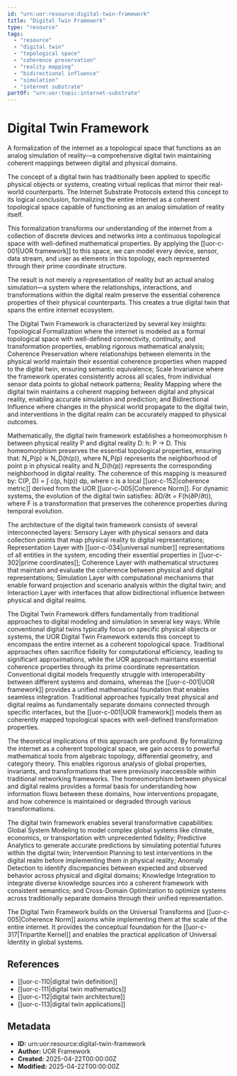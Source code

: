 ```yaml
---
id: "urn:uor:resource:digital-twin-framework"
title: "Digital Twin Framework"
type: "resource"
tags:
  - "resource"
  - "digital twin"
  - "topological space"
  - "coherence preservation"
  - "reality mapping"
  - "bidirectional influence"
  - "simulation"
  - "internet substrate"
partOf: "urn:uor:topic:internet-substrate"
---
```


# Digital Twin Framework

A formalization of the internet as a topological space that functions as an analog simulation of reality—a comprehensive digital twin maintaining coherent mappings between digital and physical domains.

The concept of a digital twin has traditionally been applied to specific physical objects or systems, creating virtual replicas that mirror their real-world counterparts. The Internet Substrate Protocols extend this concept to its logical conclusion, formalizing the entire internet as a coherent topological space capable of functioning as an analog simulation of reality itself.

This formalization transforms our understanding of the internet from a collection of discrete devices and networks into a continuous topological space with well-defined mathematical properties. By applying the [[uor-c-001|UOR framework]] to this space, we can model every device, sensor, data stream, and user as elements in this topology, each represented through their prime coordinate structure.

The result is not merely a representation of reality but an actual analog simulation—a system where the relationships, interactions, and transformations within the digital realm preserve the essential coherence properties of their physical counterparts. This creates a true digital twin that spans the entire internet ecosystem.

The Digital Twin Framework is characterized by several key insights: Topological Formalization where the internet is modeled as a formal topological space with well-defined connectivity, continuity, and transformation properties, enabling rigorous mathematical analysis; Coherence Preservation where relationships between elements in the physical world maintain their essential coherence properties when mapped to the digital twin, ensuring semantic equivalence; Scale Invariance where the framework operates consistently across all scales, from individual sensor data points to global network patterns; Reality Mapping where the digital twin maintains a coherent mapping between digital and physical reality, enabling accurate simulation and prediction; and Bidirectional Influence where changes in the physical world propagate to the digital twin, and interventions in the digital realm can be accurately mapped to physical outcomes.

Mathematically, the digital twin framework establishes a homeomorphism h between physical reality P and digital reality D: h: P → D. This homeomorphism preserves the essential topological properties, ensuring that: N_P(p) ≅ N_D(h(p)), where N_P(p) represents the neighborhood of point p in physical reality and N_D(h(p)) represents the corresponding neighborhood in digital reality. The coherence of this mapping is measured by: C(P, D) = ∫ c(p, h(p)) dp, where c is a local [[uor-c-152|coherence metric]] derived from the UOR [[uor-c-005|Coherence Norm]]. For dynamic systems, the evolution of the digital twin satisfies: ∂D/∂t = F(h(∂P/∂t)), where F is a transformation that preserves the coherence properties during temporal evolution.

The architecture of the digital twin framework consists of several interconnected layers: Sensory Layer with physical sensors and data collection points that map physical reality to digital representations; Representation Layer with [[uor-c-034|universal number]] representations of all entities in the system, encoding their essential properties in [[uor-c-302|prime coordinates]]; Coherence Layer with mathematical structures that maintain and evaluate the coherence between physical and digital representations; Simulation Layer with computational mechanisms that enable forward projection and scenario analysis within the digital twin; and Interaction Layer with interfaces that allow bidirectional influence between physical and digital realms.

The Digital Twin Framework differs fundamentally from traditional approaches to digital modeling and simulation in several key ways: While conventional digital twins typically focus on specific physical objects or systems, the UOR Digital Twin Framework extends this concept to encompass the entire internet as a coherent topological space. Traditional approaches often sacrifice fidelity for computational efficiency, leading to significant approximations, while the UOR approach maintains essential coherence properties through its prime coordinate representation. Conventional digital models frequently struggle with interoperability between different systems and domains, whereas the [[uor-c-001|UOR framework]] provides a unified mathematical foundation that enables seamless integration. Traditional approaches typically treat physical and digital realms as fundamentally separate domains connected through specific interfaces, but the [[uor-c-001|UOR framework]] models them as coherently mapped topological spaces with well-defined transformation properties.

The theoretical implications of this approach are profound. By formalizing the internet as a coherent topological space, we gain access to powerful mathematical tools from algebraic topology, differential geometry, and category theory. This enables rigorous analysis of global properties, invariants, and transformations that were previously inaccessible within traditional networking frameworks. The homeomorphism between physical and digital realms provides a formal basis for understanding how information flows between these domains, how interventions propagate, and how coherence is maintained or degraded through various transformations.

The digital twin framework enables several transformative capabilities: Global System Modeling to model complex global systems like climate, economics, or transportation with unprecedented fidelity; Predictive Analytics to generate accurate predictions by simulating potential futures within the digital twin; Intervention Planning to test interventions in the digital realm before implementing them in physical reality; Anomaly Detection to identify discrepancies between expected and observed behavior across physical and digital domains; Knowledge Integration to integrate diverse knowledge sources into a coherent framework with consistent semantics; and Cross-Domain Optimization to optimize systems across traditionally separate domains through their unified representation.

The Digital Twin Framework builds on the Universal Transforms and [[uor-c-005|Coherence Norm]] axioms while implementing them at the scale of the entire internet. It provides the conceptual foundation for the [[uor-c-317|Tripartite Kernel]] and enables the practical application of Universal Identity in global systems.

## References

- [[uor-c-110|digital twin definition]]
- [[uor-c-111|digital twin mathematics]]
- [[uor-c-112|digital twin architecture]]
- [[uor-c-113|digital twin applications]]

## Metadata

- **ID:** urn:uor:resource:digital-twin-framework
- **Author:** UOR Framework
- **Created:** 2025-04-22T00:00:00Z
- **Modified:** 2025-04-22T00:00:00Z
